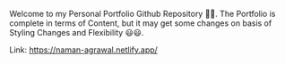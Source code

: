 Welcome to my Personal Portfolio Github Repository 🎉🎉.
The Portfolio is complete in terms of Content, but it may get some changes on basis of Styling Changes and Flexibility 😃😃.

Link: https://naman-agrawal.netlify.app/
